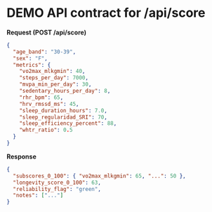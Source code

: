 # DEMO API contract for /api/score

**Request (POST /api/score)**

```json
{
  "age_band": "30-39",
  "sex": "F",
  "metrics": {
    "vo2max_mlkgmin": 40,
    "steps_per_day": 7000,
    "mvpa_min_per_day": 30,
    "sedentary_hours_per_day": 8,
    "rhr_bpm": 65,
    "hrv_rmssd_ms": 45,
    "sleep_duration_hours": 7.0,
    "sleep_regularidad_SRI": 70,
    "sleep_efficiency_percent": 88,
    "whtr_ratio": 0.5
  }
}
```

**Response**

```json
{
  "subscores_0_100": { "vo2max_mlkgmin": 65, "...": 50 },
  "longevity_score_0_100": 63,
  "reliability_flag": "green",
  "notes": ["..."]
}
```
